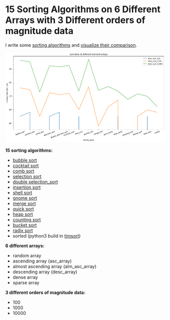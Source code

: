 # 15 Sorting Algorithms on 6 Different Arrays with 3 Different orders of magnitude data

I write some [sorting algorithms](https://github.com/seanyuner/Sorting-Algorithm/blob/master/sort.py) and [visualize their comparison](https://github.com/seanyuner/Sorting-Algorithm/blob/master/comparation_sorting_algos.ipynb).

![overall](https://github.com/seanyuner/Sorting-Algorithm/blob/master/Images/overall.png)

**15 sorting algorithms:**
- [bubble sort](https://github.com/seanyuner/Sorting-Algorithm/blob/master/sort.py#L1-L12)
- [cocktail sort](https://github.com/seanyuner/Sorting-Algorithm/blob/master/sort.py#L15-L31)
- [comb sort](https://github.com/seanyuner/Sorting-Algorithm/blob/master/sort.py#L34-L50)
- [selection sort](https://github.com/seanyuner/Sorting-Algorithm/blob/master/sort.py#L53-L63)
- [double selection_sort](https://github.com/seanyuner/Sorting-Algorithm/blob/master/sort.py#L66-L97)
- [insertion sort](https://github.com/seanyuner/Sorting-Algorithm/blob/master/sort.py#L100-L111)
- [shell sort](https://github.com/seanyuner/Sorting-Algorithm/blob/master/sort.py#L114-L127)
- [gnome sort](https://github.com/seanyuner/Sorting-Algorithm/blob/master/sort.py#L130-L140)
- [merge sort](https://github.com/seanyuner/Sorting-Algorithm/blob/master/sort.py#L143-L164)
- [quick sort](https://github.com/seanyuner/Sorting-Algorithm/blob/master/sort.py#L167-L194)
- [heap sort](https://github.com/seanyuner/Sorting-Algorithm/blob/master/sort.py#L197-L-241)
- [counting sort](https://github.com/seanyuner/Sorting-Algorithm/blob/master/sort.py#L244-L262)
- [bucket sort](https://github.com/seanyuner/Sorting-Algorithm/blob/master/sort.py#L265-L281)
- [radix sort](https://github.com/seanyuner/Sorting-Algorithm/blob/master/sort.py#L284-L292)
- sorted (python3 build in [timsort](https://en.wikipedia.org/wiki/Timsort))

**6 different arrays:**
- random array
- ascending array (asc_array)
- almost ascending array (alm_asc_array)
- descending array (desc_array)
- dense array
- sparse array

**3 different orders of magnitude data:**
- 100
- 1000
- 10000
